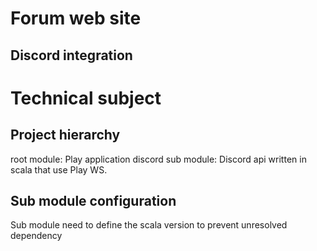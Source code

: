 # Forum web site

## Discord integration

# Technical subject

## Project hierarchy 

root module: Play application
discord sub module: Discord api written in scala that use Play WS. 

## Sub module configuration

Sub module need to define the scala version to prevent unresolved dependency


